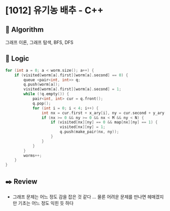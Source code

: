 # [1012] 유기농 배추 - C++

## :pushpin: **Algorithm**

그래프 이론, 그래프 탐색, BFS, DFS

## :round_pushpin: **Logic**

```c++
for (int a = 0; a < worm.size(); a++) {
    if (visited[worm[a].first][worm[a].second] == 0) {
        queue <pair<int, int>> q;
        q.push(worm[a]);
        visited[worm[a].first][worm[a].second] = 1;
        while (!q.empty()) {
            pair<int, int> cur = q.front();
            q.pop();
            for (int i = 0; i < 4; i++) {
                int nx = cur.first + x_ary[i], ny = cur.second + y_ary[i];
                if (nx >= 0 && ny >= 0 && nx < M && ny < N) {
                    if (visited[nx][ny] == 0 && map[nx][ny] == 1) {
                        visited[nx][ny] = 1;
                        q.push(make_pair(nx, ny));
                    }
                }
            }
        }
        worms++;
    }	
}
```

## :black_nib: **Review**

- 그래프 문제는 어느 정도 감을 잡은 것 같다 ... 물론 어려운 문제를 만나면 헤매겠지만 기초는 어느 정도 익힌 듯 하다
